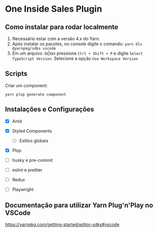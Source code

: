 # One Inside Sales Plugin

## Como instalar para rodar localmente
1. Necessário estar com a versão 4.x do Yarn.
2. Após instalar os pacotes, no console digite o comando: `yarn dlx @yarnpkg/sdks vscode`
3. Em um arquivo .ts|tsx pressione `Ctrl + Shift + P` e digite `Select TypeScript Version`. Selecione a opção `Use Workspace Version`


## Scripts

Criar um component:
```
yarn plop generate component
```


## Instalações e Configurações
- [x] Antd
- [x] Styled Components
  - [ ] Estilos globais
- [x] Plop
- [ ] husky e pre-commit
- [ ] eslint e prettier
- [ ] Redux
- [ ] Playwright



## Documentação para utilizar  Yarn Plug'n'Play no VSCode
https://yarnpkg.com/getting-started/editor-sdks#vscode

